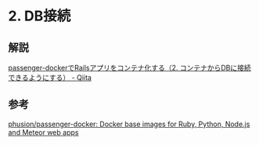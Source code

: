# 2. DB接続

## 解説

[passenger\-dockerでRailsアプリをコンテナ化する（2\. コンテナからDBに接続できるようにする） \- Qiita](https://qiita.com/NaokiIshimura/items/dd76d67ca023bc9351ce)

## 参考

[phusion/passenger\-docker: Docker base images for Ruby, Python, Node\.js and Meteor web apps](https://github.com/phusion/passenger-docker)
